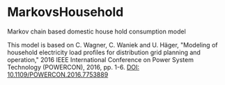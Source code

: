 # MarkovsHousehold
Markov chain based domestic house hold consumption model

This model is based on C. Wagner, C. Waniek and U. Häger, "Modeling of household electricity load profiles for distribution grid planning and operation," 2016 IEEE International Conference on Power System Technology (POWERCON), 2016, pp. 1-6. [DOI: 10.1109/POWERCON.2016.7753889](https://doi.org/10.1109/POWERCON.2016.7753889)
